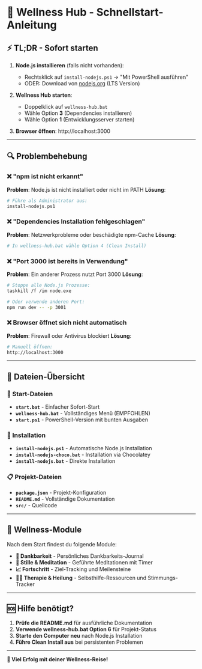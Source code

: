 # 🚀 Wellness Hub - Schnellstart-Anleitung

## ⚡ TL;DR - Sofort starten

1. **Node.js installieren** (falls nicht vorhanden):
   - Rechtsklick auf `install-nodejs.ps1` → "Mit PowerShell ausführen"
   - ODER: Download von [nodejs.org](https://nodejs.org/) (LTS Version)

2. **Wellness Hub starten**:
   - Doppelklick auf `wellness-hub.bat`
   - Wähle Option **3** (Dependencies installieren)
   - Wähle Option **1** (Entwicklungsserver starten)

3. **Browser öffnen**: http://localhost:3000

---

## 🔍 Problembehebung

### ❌ "npm ist nicht erkannt"
**Problem**: Node.js ist nicht installiert oder nicht im PATH
**Lösung**: 
```bash
# Führe als Administrator aus:
install-nodejs.ps1
```

### ❌ "Dependencies Installation fehlgeschlagen"
**Problem**: Netzwerkprobleme oder beschädigte npm-Cache
**Lösung**:
```bash
# In wellness-hub.bat wähle Option 4 (Clean Install)
```

### ❌ "Port 3000 ist bereits in Verwendung"
**Problem**: Ein anderer Prozess nutzt Port 3000
**Lösung**:
```bash
# Stoppe alle Node.js Prozesse:
taskkill /f /im node.exe

# Oder verwende anderen Port:
npm run dev -- -p 3001
```

### ❌ Browser öffnet sich nicht automatisch
**Problem**: Firewall oder Antivirus blockiert
**Lösung**:
```bash
# Manuell öffnen:
http://localhost:3000
```

---

## 📁 Dateien-Übersicht

### 🚀 Start-Dateien
- **`start.bat`** - Einfacher Sofort-Start
- **`wellness-hub.bat`** - Vollständiges Menü (EMPFOHLEN)
- **`start.ps1`** - PowerShell-Version mit bunten Ausgaben

### 🔧 Installation
- **`install-nodejs.ps1`** - Automatische Node.js Installation
- **`install-nodejs-choco.bat`** - Installation via Chocolatey
- **`install-nodejs.bat`** - Direkte Installation

### 📋 Projekt-Dateien
- **`package.json`** - Projekt-Konfiguration
- **`README.md`** - Vollständige Dokumentation
- **`src/`** - Quellcode

---

## 🌟 Wellness-Module

Nach dem Start findest du folgende Module:

- **🙏 Dankbarkeit** - Persönliches Dankbarkeits-Journal
- **🧘 Stille & Meditation** - Geführte Meditationen mit Timer
- **📈 Fortschritt** - Ziel-Tracking und Meilensteine
- **🧘‍♀️ Therapie & Heilung** - Selbsthilfe-Ressourcen und Stimmungs-Tracker

---

## 🆘 Hilfe benötigt?

1. **Prüfe die README.md** für ausführliche Dokumentation
2. **Verwende wellness-hub.bat Option 6** für Projekt-Status
3. **Starte den Computer neu** nach Node.js Installation
4. **Führe Clean Install aus** bei persistenten Problemen

---

**🎉 Viel Erfolg mit deiner Wellness-Reise!**
